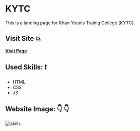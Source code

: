# KYTC
This is a landing page for Khan Younis Trainig College (KYTC).

 ## Visit Site :boom:
 
 **[Visit Page](https://karam-zomlut.github.io/KYTC/)**

## Used Skills: :exclamation:

- HTML
- CSS
- JS

## Website Image:	:point_down:	 :point_down:	
 ![skills](img/KYTC.png)
 
